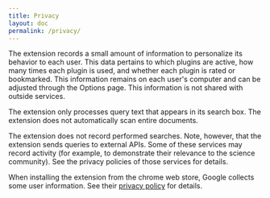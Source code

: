 ```yaml
---
title: Privacy
layout: doc
permalink: /privacy/
---
```


The extension records a small amount of information to personalize its behavior to each user. This data pertains to which plugins are active, how many times each plugin is used, and whether each plugin is rated or bookmarked. This information remains on each user's computer and can be adjusted through the Options page. This information is not shared with outside services.

The extension only processes query text that appears in its search box. The extension does not automatically scan entire documents.  

The extension does not record performed searches. Note, however, that the extension sends queries to external APIs. Some of these services may record activity (for example, to demonstrate their relevance to the science community). See the privacy policies of those services for details.

When installing the extension from the chrome web store, Google collects some user information. See their [privacy policy](https://policies.google.com/privacy?hl=en-GB) for details.

